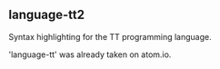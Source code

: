 ## language-tt2

Syntax highlighting for the TT programming language.

'language-tt' was already taken on atom.io.




